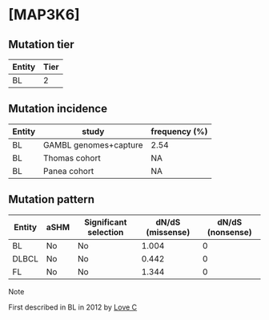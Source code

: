 # [MAP3K6]

## Mutation tier

|Entity|Tier|
|------|----|
|BL    |2   |

## Mutation incidence

|Entity|study                |frequency (%)|
|------|---------------------|-------------|
|BL    |GAMBL genomes+capture|2.54         |
|BL    |Thomas cohort        |  NA         |
|BL    |Panea cohort         |  NA         |

## Mutation pattern

|Entity|aSHM|Significant selection|dN/dS (missense)|dN/dS (nonsense)|
|------|----|---------------------|----------------|----------------|
|BL    |No  |No                   |1.004           |0               |
|DLBCL |No  |No                   |0.442           |0               |
|FL    |No  |No                   |1.344           |0               |


> [!NOTE]
> First described in BL in 2012 by [Love C](https://pubmed.ncbi.nlm.nih.gov/23143597)